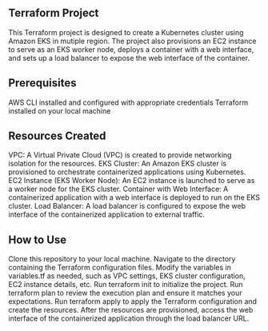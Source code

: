 ## Terraform Project
This Terraform project is designed to create a Kubernetes cluster using Amazon EKS in mutiple region. The project also provisions an EC2 instance to serve as an EKS worker node, deploys a container with a web interface, and sets up a load balancer to expose the web interface of the container.

## Prerequisites
AWS CLI installed and configured with appropriate credentials
Terraform installed on your local machine

## Resources Created
VPC: A Virtual Private Cloud (VPC) is created to provide networking isolation for the resources.
EKS Cluster: An Amazon EKS cluster is provisioned to orchestrate containerized applications using Kubernetes.
EC2 Instance (EKS Worker Node): An EC2 instance is launched to serve as a worker node for the EKS cluster.
Container with Web Interface: A containerized application with a web interface is deployed to run on the EKS cluster.
Load Balancer: A load balancer is configured to expose the web interface of the containerized application to external traffic.
## How to Use
Clone this repository to your local machine.
Navigate to the directory containing the Terraform configuration files.
Modify the variables in variables.tf as needed, such as VPC settings, EKS cluster configuration, EC2 instance details, etc.
Run terraform init to initialize the project.
Run terraform plan to review the execution plan and ensure it matches your expectations.
Run terraform apply to apply the Terraform configuration and create the resources.
After the resources are provisioned, access the web interface of the containerized application through the load balancer URL.
